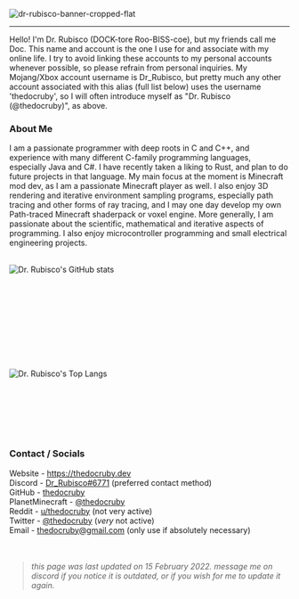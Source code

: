 ![dr-rubisco-banner-cropped-flat](https://user-images.githubusercontent.com/76263371/154176272-963d6f89-325d-444e-a2f3-73c7120647da.png)

---

Hello! I'm Dr. Rubisco (DOCK-tore Roo-BISS-coe), but my friends call me Doc. This name and account is the one I use for and associate with my online life. I try to avoid linking these accounts to my personal accounts whenever possible, so please refrain from personal inquiries. My Mojang/Xbox account username is Dr_Rubisco, but pretty much any other account associated with this alias (full list below) uses the username 'thedocruby', so I will often introduce myself as "Dr. Rubisco (@thedocruby)", as above.

### About Me
I am a passionate programmer with deep roots in C and C++, and experience with many different C-family programming languages, especially Java and C#. I have recently taken a liking to Rust, and plan to do future projects in that language. My main focus at the moment is Minecraft mod dev, as I am a passionate Minecraft player as well. I also enjoy 3D rendering and iterative environment sampling programs, especially path tracing and other forms of ray tracing, and I may one day develop my own Path-traced Minecraft shaderpack or voxel engine. More generally, I am passionate about the scientific, mathematical and iterative aspects of programming. I also enjoy microcontroller programming and small electrical engineering projects.

<br>
<a href="https://github.com/thedocruby">
  <img alt="Dr. Rubisco's GitHub stats" align="left" src="https://github-readme-stats.vercel.app/api?username=thedocruby&count_private=true&show_icons=true&theme=dark" />
</a><br><br><br><br><br><br><br><br><br><br><br>
<a href="https://github.com/anuraghazra/github-readme-stats">
  <img alt="Dr. Rubisco's Top Langs" align="left" src="https://github-readme-stats.vercel.app/api/top-langs/?username=thedocruby&layout=compact&theme=dark&count_private=true&exclude_repo=VANELLA,cayman,Iris-site,irisshaders.github.io" />
</a><br><br><br><br><br><br><br>

### Contact / Socials
Website - https://thedocruby.dev <br>
Discord -  [Dr_Rubisco#6771](https://discord.gg/kdZ6gH7Hg6) (preferred contact method) <br>
GitHub - [thedocruby](https://github.com/thedocruby/) <br>
PlanetMinecraft - [@thedocruby](https://www.planetminecraft.com/thedocruby) <br>
Reddit - [u/thedocruby](https://www.reddit.com/u/thedocruby) (not very active) <br>
Twitter - [@thedocruby](https://twitter.com/thedocruby) (_very_ not active) <br>
Email - [thedocruby@gmail.com](mailto:thedocruby@gmail.com) (only use if absolutely necessary) <br> <br> <br> 
> *this page was last updated on 15 February 2022. message me on discord if you notice it is outdated, or if you wish for me to update it again.*
